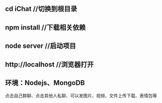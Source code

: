 ## cd iChat      //切换到根目录
## npm install  //下载相关依赖
## node server  //启动项目
## http://localhost  //浏览器打开

## 环境：Nodejs、MongoDB

点击自己群聊、点击其他人私聊、可以发图片、视频、文件上传下载、表情包等
